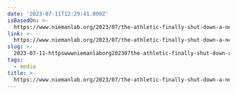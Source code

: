 ```yaml
---
date: '2023-07-11T12:29:41.000Z'
isBasedOn: >-
  https://www.niemanlab.org/2023/07/the-athletic-finally-shut-down-a-newspapers-sports-desk-just-not-the-one-people-expected/
link: >-
  https://www.niemanlab.org/2023/07/the-athletic-finally-shut-down-a-newspapers-sports-desk-just-not-the-one-people-expected/
slug: >-
  2023-07-11-httpswwwniemanlaborg202307the-athletic-finally-shut-down-a-newspapers-sports-desk-just-not-the-one-people-expected
tags:
  - media
title: >-
  https://www.niemanlab.org/2023/07/the-athletic-finally-shut-down-a-newspapers-sports-desk-just-not-the-one-people-expected/
---
```


